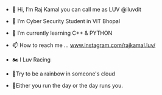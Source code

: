 - 👋 Hi, I’m Raj Kamal you can call me as LUV @iluvdit
- 👀 I’m Cyber Security Student in VIT Bhopal
- 🌱 I’m currently learning C++ & PYTHON
- 📫 How to reach me ...
     www.instagram.com/rajkamal.luv/

- 🏍 I Luv Racing
- 🌈Try to be a rainbow in someone's cloud
- 📅Either you run the day or the day runs you.
